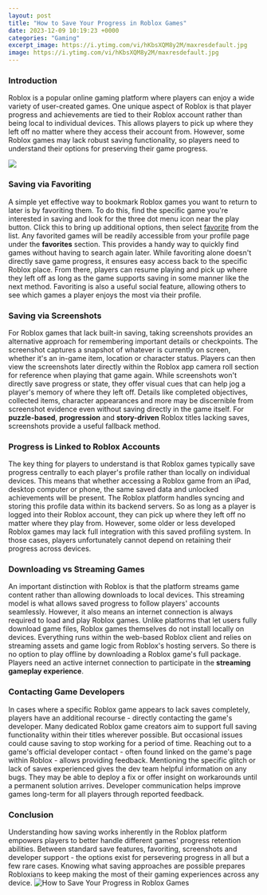 ```yaml
---
layout: post
title: "How to Save Your Progress in Roblox Games"
date: 2023-12-09 10:19:23 +0000
categories: "Gaming"
excerpt_image: https://i.ytimg.com/vi/hKbsXQM8y2M/maxresdefault.jpg
image: https://i.ytimg.com/vi/hKbsXQM8y2M/maxresdefault.jpg
---
```


### Introduction
Roblox is a popular online gaming platform where players can enjoy a wide variety of user-created games. One unique aspect of Roblox is that player progress and achievements are tied to their Roblox account rather than being local to individual devices. This allows players to pick up where they left off no matter where they access their account from. However, some Roblox games may lack robust saving functionality, so players need to understand their options for preserving their game progress.

![](https://i.ytimg.com/vi/4oZJy4gKyPQ/maxresdefault.jpg)
### Saving via Favoriting
A simple yet effective way to bookmark Roblox games you want to return to later is by favoriting them. To do this, find the specific game you're interested in saving and look for the three dot menu icon near the play button. Click this to bring up additional options, then select [favorite](https://store.fi.io.vn/funny-xmas-this-is-my-christmas-pajama-heartbeat-video-game-98/men&) from the list. Any favorited games will be readily accessible from your profile page under the **favorites** section. This provides a handy way to quickly find games without having to search again later. 
While favoriting alone doesn't directly save game progress, it ensures easy access back to the specific Roblox place. From there, players can resume playing and pick up where they left off as long as the game supports saving in some manner like the next method. Favoriting is also a useful social feature, allowing others to see which games a player enjoys the most via their profile.
### Saving via Screenshots 
For Roblox games that lack built-in saving, taking screenshots provides an alternative approach for remembering important details or checkpoints. The screenshot captures a snapshot of whatever is currently on screen, whether it's an in-game item, location or character status. Players can then view the screenshots later directly within the Roblox app camera roll section for reference when playing that game again. 
While screenshots won't directly save progress or state, they offer visual cues that can help jog a player's memory of where they left off. Details like completed objectives, collected items, character appearances and more may be discernible from screenshot evidence even without saving directly in the game itself. For **puzzle-based**, **progression** and **story-driven** Roblox titles lacking saves, screenshots provide a useful fallback method.
### Progress is Linked to Roblox Accounts
The key thing for players to understand is that Roblox games typically save progress centrally to each player's profile rather than locally on individual devices. This means that whether accessing a Roblox game from an iPad, desktop computer or phone, the same saved data and unlocked achievements will be present. 
The Roblox platform handles syncing and storing this profile data within its backend servers. So as long as a player is logged into their Roblox account, they can pick up where they left off no matter where they play from. However, some older or less developed Roblox games may lack full integration with this saved profiling system. In those cases, players unfortunately cannot depend on retaining their progress across devices.
### Downloading vs Streaming Games
An important distinction with Roblox is that the platform streams game content rather than allowing downloads to local devices. This streaming model is what allows saved progress to follow players' accounts seamlessly. However, it also means an internet connection is always required to load and play Roblox games. 
Unlike platforms that let users fully download game files, Roblox games themselves do not install locally on devices. Everything runs within the web-based Roblox client and relies on streaming assets and game logic from Roblox's hosting servers. So there is no option to play offline by downloading a Roblox game's full package. Players need an active internet connection to participate in the **streaming gameplay experience**.
### Contacting Game Developers  
In cases where a specific Roblox game appears to lack saves completely, players have an additional recourse - directly contacting the game's developer. Many dedicated Roblox game creators aim to support full saving functionality within their titles wherever possible. But occasional issues could cause saving to stop working for a period of time.
Reaching out to a game's official developer contact - often found linked on the game's page within Roblox - allows providing feedback. Mentioning the specific glitch or lack of saves experienced gives the dev team helpful information on any bugs. They may be able to deploy a fix or offer insight on workarounds until a permanent solution arrives. Developer communication helps improve games long-term for all players through reported feedback.
### Conclusion
Understanding how saving works inherently in the Roblox platform empowers players to better handle different games' progress retention abilities. Between standard save features, favoriting, screenshots and developer support - the options exist for persevering progress in all but a few rare cases. Knowing what saving approaches are possible prepares Robloxians to keep making the most of their gaming experiences across any device.
![How to Save Your Progress in Roblox Games](https://i.ytimg.com/vi/hKbsXQM8y2M/maxresdefault.jpg)